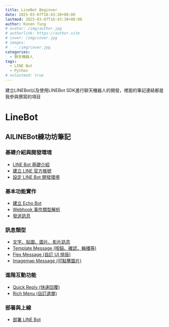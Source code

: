 ```yaml
---
title: LineBot Beginner
date: 2025-03-07T16:43:30+08:00
lastmod: 2025-03-07T16:43:30+08:00
author: Konen Tung
# avatar: /img/author.jpg
# authorlink: https://author.site
# cover: /img/cover.jpg
# images:
#   - /img/cover.jpg
categories:
  - 聊天機器人
tags:
  - LINE Bot
  - Python
# nolastmod: true
---
```


建立LINEBot以及使用LINEBot SDK進行聊天機器人的開發，裡面的筆記連結都是我參與撰寫的項目

<!--more-->

LineBot
===

## AILINEBot練功坊筆記

### **基礎介紹與開發環境**
- [LINE Bot 基礎介紹](https://hackmd.io/@ntuebigdata/LINE-basic-introduction)
- [建立 LINE 官方帳號](https://hackmd.io/@ntuebigdata/create-a-line-official-account)
- [設定 LINE Bot 開發環境](https://hackmd.io/@ntuebigdata/setup-linebot-development-environment)

### **基本功能實作**
- [建立 Echo Bot](https://hackmd.io/@ntuebigdata/create-an-echo-bot)
- [Webhook 事件類型解析](https://hackmd.io/@ntuebigdata/webhook-event-type)
- [發送訊息](https://hackmd.io/@ntuebigdata/sending-message)

### **訊息類型**
- [文字、貼圖、圖片、影片訊息](https://hackmd.io/@ntuebigdata/message-type-1)
- [Template Message (按鈕、確認、輪播等)](https://hackmd.io/@ntuebigdata/message-type-2-template-message)
- [Flex Message (自訂 UI 排版)](https://hackmd.io/@ntuebigdata/message-type-3-flex-message)
- [Imagemap Message (可點擊圖片)](https://hackmd.io/@ntuebigdata/message-type-4-imagemap-message)

### **進階互動功能**
- [Quick Reply (快速回覆)](https://hackmd.io/@ntuebigdata/quick-reply)
- [Rich Menu (自訂選單)](https://hackmd.io/@ntuebigdata/rich-menu)

### **部署與上線**
- [部署 LINE Bot](https://hackmd.io/@ntuebigdata/deploy-linebot)

